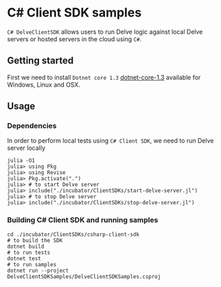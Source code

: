 # C# Client SDK samples

`C# DelveClientSDK` allows users to run Delve logic against local Delve servers or hosted servers in the cloud using `C#`.

## Getting started

First we need to install `Dotnet core 1.3` [dotnet-core-1.3](https://dotnet.microsoft.com/download/dotnet-core/3.1) available for Windows, Linux and OSX.

## Usage
### Dependencies
In order to perform local tests using `C# Client SDK`, we need to run Delve server locally
```
julia -O1
julia> using Pkg
julia> using Revise
julia> Pkg.activate(".")
julia> # to start Delve server
julia> include("./incubator/ClientSDKs/start-delve-server.jl")
julia> # to stop Delve server
julia> include("./incubator/ClientSDKs/stop-delve-server.jl")
```
### Building C# Client SDK and running samples
```
cd ./incubator/ClientSDKs/csharp-client-sdk
# to build the SDK
dotnet build
# to run tests
dotnet test
# to run samples
dotnet run --project DelveClientSDKSamples/DelveClientSDKSamples.csproj
```

